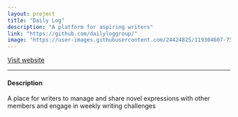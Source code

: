 ```yaml
---
layout: project
title: "Daily Log"
description: "A platform for aspiring writers"
link: "https://github.com/dailyloggroup/"
image: "https://user-images.githubusercontent.com/24424825/119304607-75ae1980-bca2-11eb-86cc-5ef68b108d61.png"
---
```


[Visit website](https://dailyloggroup.com)

<hr>

#### Description

A place for writers to manage and share novel expressions with other members and engage in weekly writing challenges
